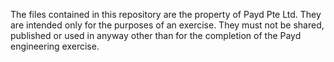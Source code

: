 The files contained in this repository are the property of Payd Pte Ltd. They are intended only for the purposes of an exercise. They must not be shared, published or used in anyway other than for the completion of the Payd engineering exercise.
